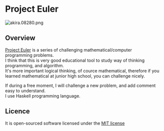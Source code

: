 Project Euler
====
![akira.08280.png](https://projecteuler.net/profile/akira.08280.png)

## Overview
[Project Euler](https://projecteuler.net) is a series of challenging mathematical/computer programming problems.  
I think that this is very good educational tool to study way of thinking programming, and algorithm.  
It's more important logical thinking, of cource mathematical, therefore if you learned mathematical at junior high school, you can challenge nicely.   
   
If during a free moment, I will challenge a new problem, and add comment easy to understand.  
I use Haskell programming language.

## Licence
It is open-sourced software licensed under the [MIT license](https://opensource.org/licenses/MIT)
